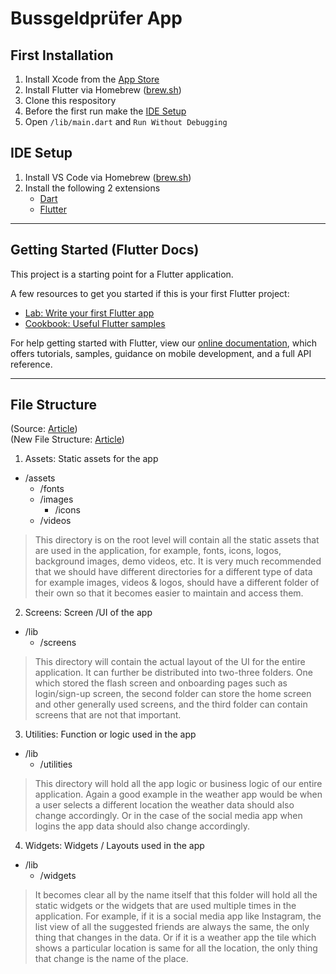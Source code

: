 # Bussgeldprüfer App

## First Installation

1. Install Xcode from the [App Store](https://apps.apple.com/de/app/xcode/id497799835)
2. Install Flutter via Homebrew ([brew.sh](https://formulae.brew.sh/cask/flutter#default))
3. Clone this respository
4. Before the first run make the [IDE Setup](#ide-setup)
5. Open `/lib/main.dart` and `Run Without Debugging`

## IDE Setup

1. Install VS Code via Homebrew ([brew.sh](https://formulae.brew.sh/cask/visual-studio-code#default))
2. Install the following 2 extensions
	- [Dart](https://marketplace.visualstudio.com/items?itemName=Dart-Code.dart-code)
	- [Flutter](https://marketplace.visualstudio.com/items?itemName=Dart-Code.flutter)

---

## Getting Started (Flutter Docs)

This project is a starting point for a Flutter application.

A few resources to get you started if this is your first Flutter project:

- [Lab: Write your first Flutter app](https://flutter.dev/docs/get-started/codelab)
- [Cookbook: Useful Flutter samples](https://flutter.dev/docs/cookbook)

For help getting started with Flutter, view our
[online documentation](https://flutter.dev/docs), which offers tutorials,
samples, guidance on mobile development, and a full API reference.

---

## File Structure

(Source: [Article](https://www.geeksforgeeks.org/flutter-file-structure/))  
(New File Structure: [Article](https://medium.com/flutter-community/flutter-scalable-folder-files-structure-8f860faafebd))

1. Assets: Static assets for the app

- /assets
	- /fonts
	- /images
		- /icons
	- /videos

> This directory is on the root level will contain all the static assets that are used in the application, for example, fonts, icons, logos, background images, demo videos, etc. It is very much recommended that we should have different directories for a different type of data for example images, videos & logos, should have a different folder of their own so that it becomes easier to maintain and access them.

2. Screens: Screen /UI of the app

- /lib
	- /screens

> This directory will contain the actual layout of the UI for the entire application. It can further be distributed into two-three folders. One which stored the flash screen and onboarding pages such as login/sign-up screen, the second folder can store the home screen and other generally used screens, and the third folder can contain screens that are not that important.

3. Utilities: Function or logic used in the app

- /lib
	- /utilities

> This directory will hold all the app logic or business logic of our entire application. Again a good example in the weather app would be when a user selects a different location the weather data should also change accordingly. Or in the case of the social media app when logins the app data should also change accordingly.

4. Widgets: Widgets / Layouts used in the app

- /lib
	- /widgets

> It becomes clear all by the name itself that this folder will hold all the static widgets or the widgets that are used multiple times in the application. For example, if it is a social media app like Instagram, the list view of all the suggested friends are always the same, the only thing that changes in the data. Or if it is a weather app the tile which shows a particular location is same for all the location, the only thing that change is the name of the place.

